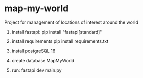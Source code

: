 # map-my-world
Project for management of locations of interest around the world

1) install fastapi:
pip install "fastapi[standard]"

2) install requirements
pip install requirements.txt

3) install postgreSQL 16

4) create database MapMyWorld

5) run:
    fastapi dev main.py